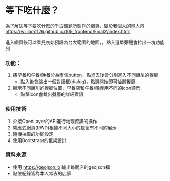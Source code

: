 # 等下吃什麼？

為了解決等下要吃什麼的千古難題所製作的網頁，屬於我個人的懶人包
https://william1126.github.io/109_frontend/Final2/index.html

進入網頁後可以看見初始預設為台大範圍的地圖，，點入選單旁邊會拉出一塊功能列

### 功能：  
1. 將早餐和午餐/晚餐分為兩個button，點進去後會分別進入不同類型的餐廳
   * 點入後會跳出一個對話框(dialog)，點選開始即可抽選餐廳
2. 顯示不同類別的餐廳位置，早餐店和午餐/晚餐用不同的icon顯示
   * 點擊icon會跳出餐廳的詳細資訊
   
   
### 使用技術
1. 介接OpenLayer的API進行地理資訊的操作
2. 響應式網頁(RWD)根據不同大小的視窗有不同的展示
3. 隨機抽取的功能設定
4. 使用Bootstrapt的框架設計

### 資料來源
* 使用 https://geojson.io 輸出每間店的geojson檔
* 點位紀錄皆為本人常去的店家
